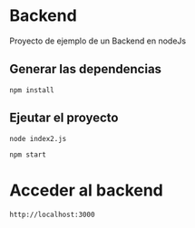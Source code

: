 # Backend
Proyecto de ejemplo de un Backend en nodeJs

## Generar las dependencias
```
npm install
```

## Ejeutar el proyecto
```
node index2.js

npm start
```

# Acceder al backend
```
http://localhost:3000
```
